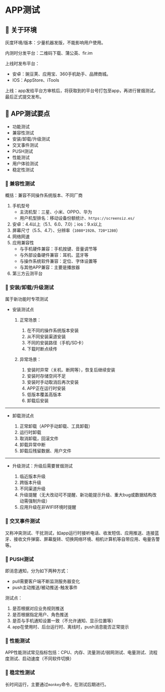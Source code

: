 # APP测试

## 📌 关于环境

灰度环境/版本：少量机器发版，不能影响用户使用。

内测时分发平台：二维码下载、蒲公英、fir.im

上线时发布平台：

* 安卓：豌豆荚、应用宝、360手机助手、品牌商城。
* IOS：AppStore、iTools

上线：app发给平台方审核后，将获取到的平台号打包至app，再进行冒烟测试，最后正式提交发布。

## 📌 APP测试要点

* 功能测试
* 兼容性测试
* 安装/卸载/升级测试
* 交叉事件测试
* PUSH测试
* 性能测试
* 用户体验测试
* 稳定性测试

### 🚁 兼容性测试

概括：兼容不同操作系统版本、不同厂商

1. 手机型号
	* 主流机型：三星、小米、OPPO、华为
	* 用户机型排名：移动设备份额统计、`https://screensiz.es/`
2. 安卓：4.4以上（5.1、6.0、7.0）；ios：9.x以上
3. 屏幕尺寸（5.5、4.7）、分辨率（`1080*1920`、`720*1280`）
4. 网络网速
5. 应用兼容性
	* 与手机硬件兼容：手机按键、音量调节等
	* 与外部设备硬件兼容：耳机、蓝牙等
	* 与操作系统软件兼容：定位、字体设置等
	* 与其他APP兼容：主要是播放器
6. 第三方云测平台
	

### 🚁 安装/卸载/升级测试

属于新功能时专项测试

* 安装测试点

	1. 正常场景：

       1. 在不同的操作系统版本安装
       2. 从不同安装渠道安装
       3. 不同的安装路径（手机/SD卡）
       4. 下载时断点续传
  
	2. 异常场景：

       1. 安装时异常（关机、断网等），恢复后继续安装
       2. 安装时存储空间不足
       3. 安装时手动取消后再次安装
       4. APP正在运行时安装
       5. 低版本覆盖高版本
       6. 卸载后安装
       
---

* 卸载测试点

	1. 正常卸载（APP手动卸载、工具卸载）
	2. 运行时卸载
	3. 取消卸载，回滚文件
	4. 卸载异常中断
	5. 卸载后残留数据、用户文件
       
---

* 升级测试：升级后需要冒烟测试

	1. 临近版本升级
	2. 跨版本升级
	3. 不同渠道升级
	4. 升级提醒（无大改动可不提醒、新功能提示升级、重大bug或数据结构改动需强制升级）
	5. 应用升级在非WIFI环境时提醒
	
### 🚁 交叉事件测试

又称冲突测试、干扰测试，如app运行时接听电话、收发短信、应用推送、连接蓝牙、接收文件弹窗、屏幕旋转、切换网络环境、相机计算机等自带应用、电量告警等。

### 🚁 PUSH测试

即消息通知，分为如下两种方式：

* pull需要客户端不断监测服务器变化
* push主动推送/被动推送-触发事件

测试点：

1. 是否根据对应业务规则推送
2. 是否根据指定用户、角色推送
3. 是否与手机通知设置一致（不允许通知、显示位置等）
4. app在使用时、后台运行时、离线时，push消息能否正常提示

### 🚁 性能测试

APP性能测试常见指标包括：CPU、内存、流量测试/弱网测试、电量测试、流程度测试、启动速度（不同软件切换）

### 🚁 稳定性测试

长时间运行，主要通过`monkey`命令，在测试后期进行。